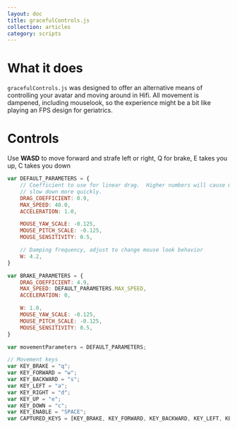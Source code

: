 ```yaml
---
layout: doc
title: gracefulControls.js
collection: articles
category: scripts
---
```



# What it does

`gracefulControls.js` was designed to offer an alternative means of controlling your avatar and moving around in Hifi. All movement is dampened, including mouselook, so the experience might be a bit like playing an FPS design for geriatrics.


# Controls

Use **WASD** to move forward and strafe left or right, Q for brake, E takes you up, C takes you down

```js
var DEFAULT_PARAMETERS = {
    // Coefficient to use for linear drag.  Higher numbers will cause motion to
    // slow down more quickly.
    DRAG_COEFFICIENT: 0.9,
    MAX_SPEED: 40.0,
    ACCELERATION: 1.0,

    MOUSE_YAW_SCALE: -0.125,
    MOUSE_PITCH_SCALE: -0.125,
    MOUSE_SENSITIVITY: 0.5,

    // Damping frequency, adjust to change mouse look behavior
    W: 4.2,
}

var BRAKE_PARAMETERS = {
    DRAG_COEFFICIENT: 4.9,
    MAX_SPEED: DEFAULT_PARAMETERS.MAX_SPEED,
    ACCELERATION: 0,

    W: 1.0,
    MOUSE_YAW_SCALE: -0.125,
    MOUSE_PITCH_SCALE: -0.125,
    MOUSE_SENSITIVITY: 0.5,
}

var movementParameters = DEFAULT_PARAMETERS;

// Movement keys
var KEY_BRAKE = "q";
var KEY_FORWARD = "w";
var KEY_BACKWARD = "s";
var KEY_LEFT = "a";
var KEY_RIGHT = "d";
var KEY_UP = "e";
var KEY_DOWN = "c";
var KEY_ENABLE = "SPACE";
var CAPTURED_KEYS = [KEY_BRAKE, KEY_FORWARD, KEY_BACKWARD, KEY_LEFT, KEY_RIGHT, KEY_UP, KEY_DOWN, KEY_ENABLE];

```

